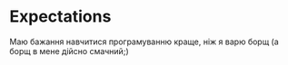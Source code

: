 # Expectations
Маю бажання навчитися програмуванню краще, ніж я варю борщ (а борщ в мене дійсно смачний;)
